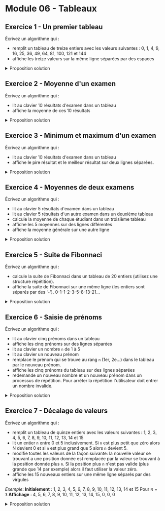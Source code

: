 # Module 06 - Tableaux

## Exercice 1 - Un premier tableau

Écrivez un algorithme qui :

- remplit un tableau de treize entiers avec les valeurs suivantes : 0, 1, 4, 9, 16, 25, 36, 49, 64, 81, 100, 121 et 144
- affiche les treize valeurs sur la même ligne séparées par des espaces

<details>
    <summary>Proposition solution</summary>

``` csharp
entier[] valeurs = créer entier[13];

pour entier n de 0 à valeurs.Capacité - 1 {
    valeurs[n] = n * n;
}

écrire(valeurs[0]);
pour entier indiceValeur de 1 à valeurs.Capacité - 1 {
    écrire(" " + valeurs[indiceValeur].VersChaine());
}
```

</details>

## Exercice 2 - Moyenne d'un examen

Écrivez un algorithme qui :

- lit au clavier 10 résultats d'examen dans un tableau
- affiche la moyenne de ces 10 résultats

<details>
    <summary>Proposition solution</summary>

``` csharp
réel[] notes = créer réel[10];
réel note = 0.0;
réel sommeNotes = 0.0;
réel moyenneNotes = 0.0;

pour entier numeroNote de 0 à notes.Capacité - 1 {
    faire {
        écrire("Veuillez entrer la note " + numeroNote.VersChaine() + " : ");
        note = lire();
    } tant que (note < 0 ou note > 100);
    notes[numeroNote] = note;
}

pour entier numeroNote de 0 à notes.Capacité - 1 {
    sommeNotes = sommeNotes + notes[numeroNote];
}
moyenneNotes = sommeNotes / notes.Capacité;

écrire("La moyenne de ces " + notes.Capacité.VersChaine() + " notes est : " + moyenneNotes.VersChaine());
```

</details>

## Exercice 3 - Minimum et maximum d'un examen

Écrivez un algorithme qui :

- lit au clavier 10 résultats d'examen dans un tableau
- affiche le pire résultat et le meilleur résultat sur deux lignes séparées.

<details>
    <summary>Proposition solution</summary>

``` csharp
réel[] notes = créer réel[10];
réel note = 0.0;
réel plusPetiteNote = 0.0;
réel plusGrandeNote = 0.0;

pour entier numeroNote de 0 à notes.Capacité - 1 {
    faire {
        écrire("Veuillez entrer la note " + numeroNote.VersChaine() + " : ");
        note = lire();
    } tant que (note < 0 ou note > 100);
    notes[numeroNote] = note;
}

plusPetiteNote = notes[0];
plusGrandeNote = notes[0];
pour entier numeroNote de 1 à notes.Capacité - 1 {
    si (notes[numeroNote] < plusPetiteNote) {
        plusPetiteNote = notes[numeroNote]
    }
    si (notes[numeroNote] > plusGrandeNote) {
        plusGrandeNote = notes[numeroNote]
    }
}

écrireNL("Le pire résultat est " + plusPetiteNote.VersChaine() + " .");
écrireNL("Le meilleur résultat est " + plusGrandeNote.VersChaine() + " .");
```

</details>

## Exercice 4 - Moyennes de deux examens

Écrivez un algorithme qui :

- lit au clavier 5 résultats d'examen dans un tableau
- lit au clavier 5 résultats d'un autre examen dans un deuxième tableau
- calcule la moyenne de chaque étudiant dans un troisième tableau
- affiche les 5 moyennes sur des lignes différentes
- affiche la moyenne générale sur une autre ligne

<details>
    <summary>Proposition solution</summary>

``` csharp
réel[] notesPremierExamen = créer réel[5];
réel[] notesSecondExamen = créer réel[5];
réel[] moyennesEtudiants = créer réel[5];
réel sommeMoyennesEtudiants = 0.0;
réel moyenneGeneraleEtudiants = 0.0;
réel note = 0;

pour entier numeroNote de 0 à notesPremierExamen.Capacité - 1 {
    faire {
        écrire("Veuillez entrer la note " + numeroNote.VersChaine() + " du premier examen : ");
        note = lire();
    } tant que (note < 0 ou note > 100);
    notesPremierExamen[numeroNote] = note;
}

pour entier numeroNote de 0 à notesSecondExamen.Capacité - 1 {
    faire {
        écrire("Veuillez entrer la note " + numeroNote.VersChaine() + " du second examen : ");
        note = lire();
    } tant que (note < 0 ou note > 100);
    notesSecondExamen[numeroNote] = note;
}

pour entier numeroNote de 0 à notesPremierExamen.Capacité - 1 {
    moyennesEtudiants[numeroNote] = (notesPremierExamen[numeroNote] + notesSecondExamen[numeroNote]) / 2.0;
    sommeMoyennesEtudiants = sommeMoyennesEtudiants + moyennesEtudiants[numeroNote];
}

pour entier numeroNote de 0 à moyennesEtudiants.Capacité - 1 {
    écrireNL("Moyenne de l'examen " + numeroNote.VersChaine() + " : " + moyennesEtudiants[numeroNote].VersChaine());
}

moyenneGeneraleEtudiants = sommeMoyennesEtudiants / moyennesEtudiants.Capacité;
écrireNL("Moyenne générale : " + moyenneGeneraleEtudiants.VersChaine());
```

</details>

## Exercice 5 - Suite de Fibonnaci

Écrivez un algorithme qui :

- calcule la suite de Fibonnaci dans un tableau de 20 entiers (utilisez une structure répétition).
- affiche la suite de Fibonnaci sur une même ligne (les entiers sont séparés par des '-').
0-1-1-2-3-5-8-13-21...

<details>
    <summary>Proposition solution</summary>

``` csharp
entier[] suiteFibonnaci = créer entier[20];

suiteFibonnaci[0] = 0;
suiteFibonnaci[1] = 1;
pour entier numeroValeurSuiteFibonaci de 2 à suiteFibonnaci.Capacité - 1 {
    suiteFibonnaci[numeroValeurSuiteFibonaci] = suiteFibonnaci[numeroValeurSuiteFibonaci - 2] + suiteFibonnaci[numeroValeurSuiteFibonaci - 1];
}

écrire(suiteFibonnaci[0]);
pour entier numeroValeurSuiteFibonaci de 1 à suiteFibonnaci.Capacité - 1 {
    écrire("-" + suiteFibonnaci[numeroValeurSuiteFibonaci].VersChaine());
}
```

</details>

## Exercice 6 - Saisie de prénoms

Écrivez un algorithme qui :

- lit au clavier cinq prénoms dans un tableau
- affiche les cinq prénoms sur des lignes séparées
- lit au clavier un nombre `n` de 1 à 5
- lit au clavier un nouveau prénom
- remplace le prénom qui se trouve au rang `n` (1er, 2e...) dans le tableau par le nouveau prénom.
- affiche les cinq prénoms du tableau sur des lignes séparées
- redemande un nouveau nombre et un nouveau prénom dans un processus de répétition. Pour arrêter la répétition l'utilisateur doit entrer un nombre invalide.

<details>
    <summary>Proposition solution</summary>

``` csharp
chaine[] prenoms = créer chaine[5];
entier n = 0;
chaine prenom = "";

pour entier numeroPrenom de 0 à prenoms.Capacité - 1 {
    écrire("Veuillez saisir le prénom " + numeroPrenom.VersChaine() + " : ");
    prenoms[numeroPrenom] = lire();
}

faire {
    écrire("Veuillez saisir un entier compris entre 1 et 5");
    n = lire();

    si (n >= 1 et n <= 5) {
        écrire("Veuillez saisir un nouveau prénom : ");
        prenom = lire();

        prenoms[n - 1] = prenom;

        pour entier numeroPrenom de 0 à prenoms.Capacité - 1 {
            écrireNL("Prénom " + numeroPrenom.VersChaine() + " : " +  prenoms[numeroPrenom] + " : ");
        }
    }
} tant que (n >= 1 et n <= 5);
```

</details>

## Exercice 7 - Décalage de valeurs

Écrivez un algorithme qui :

- remplit un tableau de quinze entiers avec les valeurs suivantes : 1, 2, 3, 4, 5, 6, 7, 8, 9, 10, 11, 12, 13, 14 et 15
- lit un entier `n` entre 0 et 5 inclusivement. Si `n` est plus petit que zéro alors N devient 0 et si `n` est plus grand que 5 alors `n` devient 5.
- modifie toutes les valeurs de la façon suivante: la nouvelle valeur se trouvant a une position donnée est remplacée par la valeur se trouvant à la position donnée plus `n`. Si la position plus `n` n'est pas valide (plus grande que 14 par exemple) alors il faut utiliser la valeur zéro.
- affiche les 15 nouveaux entiers sur une même ligne séparés par des virgules

*Exemple*:
**Initialement** : 1, 2, 3, 4, 5, 6, 7, 8, 9, 10, 11, 12, 13, 14 et 15
Pour `N = 3`
**Affichage** : 4, 5, 6, 7, 8, 9, 10, 11, 12, 13, 14, 15, 0, 0, 0

<details>
    <summary>Proposition solution</summary>

``` csharp
entier[] valeurs = créer entier[15];
entier n = 0;

écrire("Veuillez entrer un nombre compris entre 0 et 5 : ");
n = lire();

si (n < 0) alors {
    n = 0;
}

si (n > 5) alors {
    n = 5;
}

pour entier indiceValeur de 0 à valeurs.Capacité - 1 {
    valeurs[indiceValeur] = indiceValeur + 1;
}

pour entier indiceValeur de 0 à valeurs.Capacité - 1 - n {
    valeurs[indiceValeur] = valeurs[indiceValeur + n];
}

pour entier indiceValeur de valeurs.Capacité - n à valeurs.Capacité - 1 {
    valeurs[indiceValeur] = 0;
}
```

</details>
